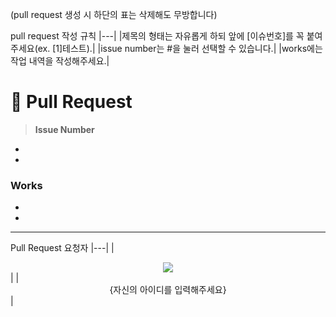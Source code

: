 (pull request 생성 시 하단의 표는 삭제해도 무방합니다)

pull request 작성 규칙
|---|
|제목의 형태는 자유롭게 하되 앞에 [이슈번호]를 꼭 붙여주세요(ex. [1]테스트).|
|issue number는 #을 눌러 선택할 수 있습니다.|
|works에는 작업 내역을 작성해주세요.|

# 📌 Pull Request
> **Issue Number**
- 
- 

### Works
* 
*

***

Pull Request 요청자
|---|
|<div align="center"><img src="https://contrib.rocks/image?repo={자신의 아이디를 입력해주세요}/NGo-Backend" /></div>|
|<div align="center">{자신의 아이디를 입력해주세요}</div>|
